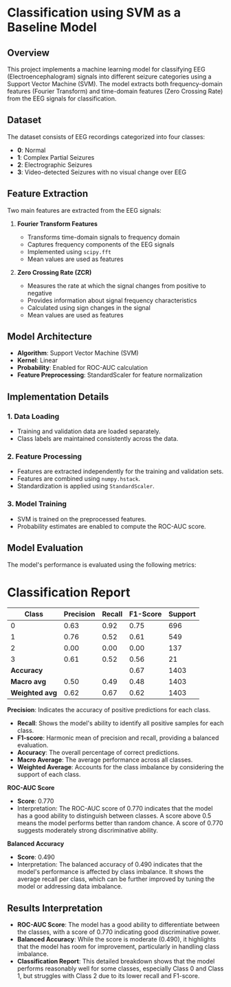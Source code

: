 

# Classification using SVM as a Baseline Model

## Overview
This project implements a machine learning model for classifying EEG (Electroencephalogram) signals into different seizure categories using a Support Vector Machine (SVM). The model extracts both frequency-domain features (Fourier Transform) and time-domain features (Zero Crossing Rate) from the EEG signals for classification.

## Dataset
The dataset consists of EEG recordings categorized into four classes:
- **0**: Normal
- **1**: Complex Partial Seizures
- **2**: Electrographic Seizures
- **3**: Video-detected Seizures with no visual change over EEG

## Feature Extraction
Two main features are extracted from the EEG signals:

1. **Fourier Transform Features**
   - Transforms time-domain signals to frequency domain
   - Captures frequency components of the EEG signals
   - Implemented using `scipy.fft`
   - Mean values are used as features

2. **Zero Crossing Rate (ZCR)**
   - Measures the rate at which the signal changes from positive to negative
   - Provides information about signal frequency characteristics
   - Calculated using sign changes in the signal
   - Mean values are used as features

## Model Architecture
- **Algorithm**: Support Vector Machine (SVM)
- **Kernel**: Linear
- **Probability**: Enabled for ROC-AUC calculation
- **Feature Preprocessing**: StandardScaler for feature normalization

## Implementation Details

### 1. Data Loading
- Training and validation data are loaded separately.
- Class labels are maintained consistently across the data.

### 2. Feature Processing
- Features are extracted independently for the training and validation sets.
- Features are combined using `numpy.hstack`.
- Standardization is applied using `StandardScaler`.

### 3. Model Training
- SVM is trained on the preprocessed features.
- Probability estimates are enabled to compute the ROC-AUC score.

## Model Evaluation
The model's performance is evaluated using the following metrics:

# Classification Report

| Class | Precision | Recall | F1-Score | Support |
|-------|-----------|--------|----------|---------|
| 0     | 0.63      | 0.92   | 0.75     | 696     |
| 1     | 0.76      | 0.52   | 0.61     | 549     |
| 2     | 0.00      | 0.00   | 0.00     | 137     |
| 3     | 0.61      | 0.52   | 0.56     | 21      |
| **Accuracy** |           |        | 0.67     | 1403    |
| **Macro avg** | 0.50      | 0.49   | 0.48     | 1403    |
| **Weighted avg** | 0.62      | 0.67   | 0.62     | 1403    |


    
 **Precision**: Indicates the accuracy of positive predictions for each class.
- **Recall**: Shows the model's ability to identify all positive samples for each class.
- **F1-score**: Harmonic mean of precision and recall, providing a balanced evaluation.
- **Accuracy**: The overall percentage of correct predictions.
- **Macro Average**: The average performance across all classes.
- **Weighted Average**: Accounts for the class imbalance by considering the support of each class.

 **ROC-AUC Score**
- **Score**: 0.770
- Interpretation: The ROC-AUC score of 0.770 indicates that the model has a good ability to distinguish between classes. A score above 0.5 means the model performs better than random chance. A score of 0.770 suggests moderately strong discriminative ability.

 **Balanced Accuracy**
- **Score**: 0.490
- Interpretation: The balanced accuracy of 0.490 indicates that the model's performance is affected by class imbalance. It shows the average recall per class, which can be further improved by tuning the model or addressing data imbalance.

## Results Interpretation
- **ROC-AUC Score**: The model has a good ability to differentiate between the classes, with a score of 0.770 indicating good discriminative power.
- **Balanced Accuracy**: While the score is moderate (0.490), it highlights that the model has room for improvement, particularly in handling class imbalance.
- **Classification Report**: This detailed breakdown shows that the model performs reasonably well for some classes, especially Class 0 and Class 1, but struggles with Class 2 due to its lower recall and F1-score.



